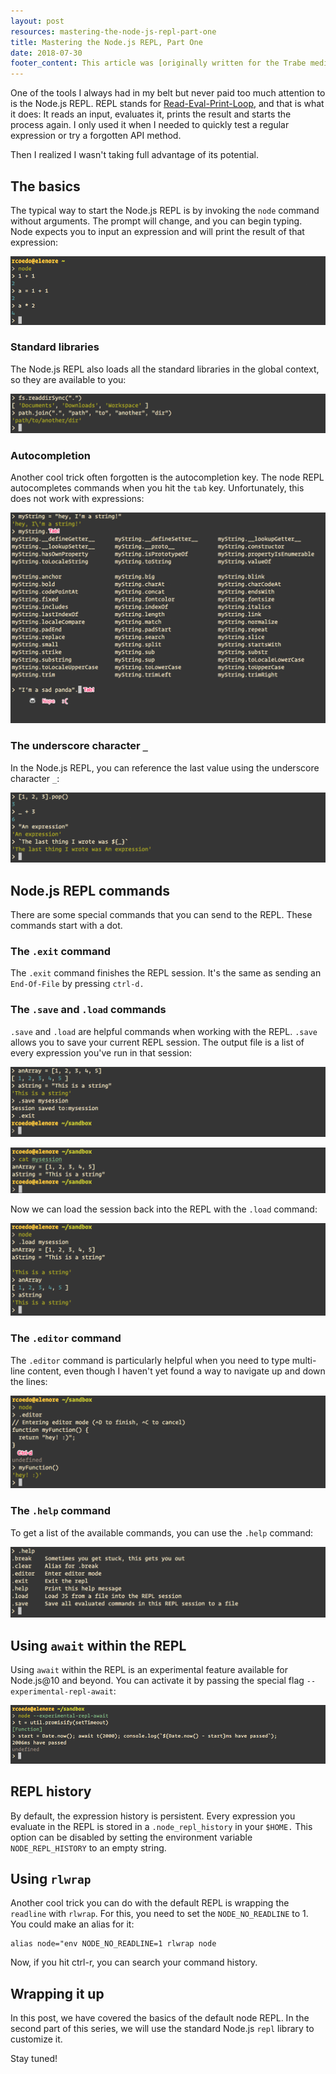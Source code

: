 ```yaml
---
layout: post
resources: mastering-the-node-js-repl-part-one
title: Mastering the Node.js REPL, Part One
date: 2018-07-30
footer_content: This article was [originally written for the Trabe medium publication](https://medium.com/trabe), a collection of excellent articles written by [the awesome people from trabe.io](https://trabe.io/).
---
```


One of the tools I always had in my belt but never paid too much attention to is the Node.js REPL. REPL stands for [Read-Eval-Print-Loop](https://en.wikipedia.org/wiki/Read%E2%80%93eval%E2%80%93print_loop), and that is what it does: It reads an input, evaluates it, prints the result and starts the process again. I only used it when I needed to quickly test a regular expression or try a forgotten API method.

Then I realized I wasn't taking full advantage of its potential.

## The basics

The typical way to start the Node.js REPL is by invoking the `node` command without arguments. The prompt will change, and you can begin typing. Node expects you to input an expression and will print the result of that expression:

![example 1](/resources/images/mastering-the-node-js-repl-part-one/example1.png)

### Standard libraries

The Node.js REPL also loads all the standard libraries in the global context, so they are available to you:

![example 2](/resources/images/mastering-the-node-js-repl-part-one/example2.png)

### Autocompletion

Another cool trick often forgotten is the autocompletion key. The node REPL autocompletes commands when you hit the `tab` key. Unfortunately, this does not work with expressions:

![example 3](/resources/images/mastering-the-node-js-repl-part-one/example3.png)

### The underscore character `_`

In the Node.js REPL, you can reference the last value using the underscore character `_`:

![example 4](/resources/images/mastering-the-node-js-repl-part-one/example4.png)

## Node.js REPL commands

There are some special commands that you can send to the REPL. These commands start with a dot.

### The `.exit` command

The `.exit` command finishes the REPL session. It's the same as sending an `End-Of-File` by pressing `ctrl-d.`

### The `.save` and `.load` commands

`.save` and `.load` are helpful commands when working with the REPL. `.save` allows you to save your current REPL session. The output file is a list of every expression you've run in that session:

![example 5](/resources/images/mastering-the-node-js-repl-part-one/example5.png)

![example 6](/resources/images/mastering-the-node-js-repl-part-one/example6.png)

Now we can load the session back into the REPL with the `.load` command:

![example 7](/resources/images/mastering-the-node-js-repl-part-one/example7.png)

### The `.editor` command

The `.editor` command is particularly helpful when you need to type multi-line content, even though I haven't yet found a way to navigate up and down the lines:

![example 8](/resources/images/mastering-the-node-js-repl-part-one/example8.png)

### The `.help` command

To get a list of the available commands, you can use the `.help` command:

![example 9](/resources/images/mastering-the-node-js-repl-part-one/example9.png)

## Using `await` within the REPL

Using `await` within the REPL is an experimental feature available for Node.js@10 and beyond. You can activate it by passing the special flag `--experimental-repl-await`:

![example 10](/resources/images/mastering-the-node-js-repl-part-one/example10.png)

## REPL history

By default, the expression history is persistent. Every expression you evaluate in the REPL is stored in a `.node_repl_history` in your `$HOME.` This option can be disabled by setting the environment variable `NODE_REPL_HISTORY` to an empty string.

## Using `rlwrap`

Another cool trick you can do with the default REPL is wrapping the `readline` with `rlwrap`. For this, you need to set the `NODE_NO_READLINE` to 1. You could make an alias for it:

```
alias node="env NODE_NO_READLINE=1 rlwrap node
```

Now, if you hit ctrl-r, you can search your command history.

## Wrapping it up

In this post, we have covered the basics of the default node REPL. In the second part of this series, we will use the standard Node.js `repl` library to customize it.

Stay tuned!
